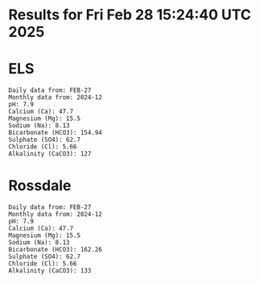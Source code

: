 # Results for Fri Feb 28 15:24:40 UTC 2025
# ELS
```
Daily data from: FEB-27
Monthly data from: 2024-12
pH: 7.9
Calcium (Ca): 47.7
Magnesium (Mg): 15.5
Sodium (Na): 8.13
Bicarbonate (HCO3): 154.94
Sulphate (SO4): 62.7
Chloride (Cl): 5.66
Alkalinity (CaCO3): 127
```
# Rossdale
```
Daily data from: FEB-27
Monthly data from: 2024-12
pH: 7.9
Calcium (Ca): 47.7
Magnesium (Mg): 15.5
Sodium (Na): 8.13
Bicarbonate (HCO3): 162.26
Sulphate (SO4): 62.7
Chloride (Cl): 5.66
Alkalinity (CaCO3): 133
```
